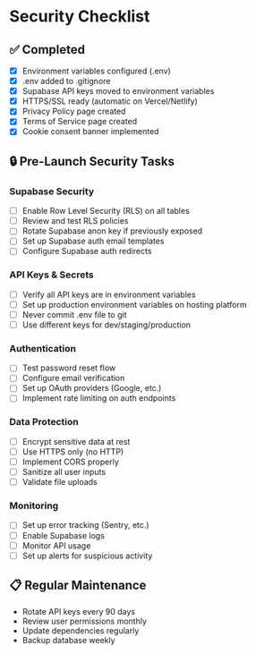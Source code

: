# Security Checklist

## ✅ Completed
- [x] Environment variables configured (.env)
- [x] .env added to .gitignore
- [x] Supabase API keys moved to environment variables
- [x] HTTPS/SSL ready (automatic on Vercel/Netlify)
- [x] Privacy Policy page created
- [x] Terms of Service page created
- [x] Cookie consent banner implemented

## 🔒 Pre-Launch Security Tasks

### Supabase Security
- [ ] Enable Row Level Security (RLS) on all tables
- [ ] Review and test RLS policies
- [ ] Rotate Supabase anon key if previously exposed
- [ ] Set up Supabase auth email templates
- [ ] Configure Supabase auth redirects

### API Keys & Secrets
- [ ] Verify all API keys are in environment variables
- [ ] Set up production environment variables on hosting platform
- [ ] Never commit .env file to git
- [ ] Use different keys for dev/staging/production

### Authentication
- [ ] Test password reset flow
- [ ] Configure email verification
- [ ] Set up OAuth providers (Google, etc.)
- [ ] Implement rate limiting on auth endpoints

### Data Protection
- [ ] Encrypt sensitive data at rest
- [ ] Use HTTPS only (no HTTP)
- [ ] Implement CORS properly
- [ ] Sanitize all user inputs
- [ ] Validate file uploads

### Monitoring
- [ ] Set up error tracking (Sentry, etc.)
- [ ] Enable Supabase logs
- [ ] Monitor API usage
- [ ] Set up alerts for suspicious activity

## 📋 Regular Maintenance
- Rotate API keys every 90 days
- Review user permissions monthly
- Update dependencies regularly
- Backup database weekly
